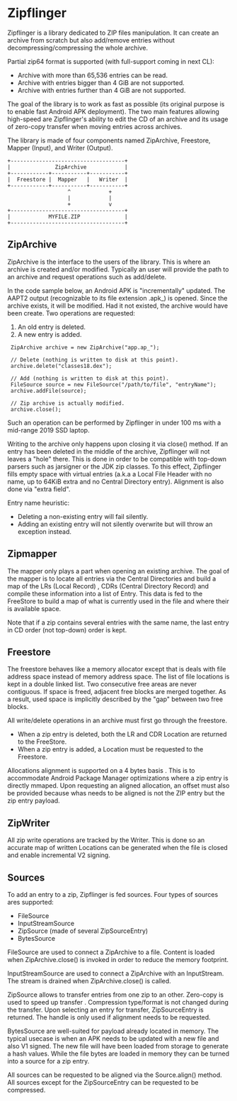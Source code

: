 # Zipflinger

Zipflinger is a library dedicated to ZIP files manipulation. It can create an archive from scratch
but also add/remove entries without decompressing/compressing the whole archive.

Partial zip64 format is supported (with full-support coming in next CL):
   - Archive with more than 65,536 entries can be read.
   - Archive with entries bigger than 4 GiB are not supported.
   - Archive with entries further than 4 GiB are not supported.

The goal of the library is to work as fast as possible (its original purpose is to enable fast
Android APK deployment). The two main features allowing high-speed are Zipflinger's ability to
edit the CD of an archive and its usage of zero-copy transfer when moving entries across archives.

The library is made of four components named ZipArchive, Freestore, Mapper (Input), and Writer
(Output).

```
+------------------------------------+
|              ZipArchive            |
+------------+-----------+-----------+
|  Freestore |  Mapper   |   Writer  |
+------------+-----------+-----------+
                   ^            +
                   |            |
                   +            v
+------------------------------------+
|            MYFILE.ZIP              |
+------------------------------------+
```

## ZipArchive
ZipArchive is the interface to the users of the library. This is where an archive is created and/or
modified. Typically an user will provide the path to an archive and request operations such as
add/delete.

In the code sample below, an Android APK is "incrementally" updated. The AAPT2 output (recognizable 
to its file extension .apk_) is opened. Since the archive exists, it will be modified. Had it not
existed, the archive would have been create. Two operations are requested:

1. An old entry is deleted.
2. A new entry is added.

```
 ZipArchive archive = new ZipArchive("app.ap_");

 // Delete (nothing is written to disk at this point).
 archive.delete("classes18.dex");

 // Add (nothing is written to disk at this point).
 FileSource source = new FileSource("/path/to/file", "entryName");
 archive.addFile(source);

 // Zip archive is actually modified.
 archive.close();
```

Such an operation can be performed by Zipflinger in under 100 ms with a mid-range 2019 SSD laptop.

Writing to the archive only happens upon closing it via close() method. If an entry has been deleted
in the middle of the archive, Zipflinger will not leaves a "hole" there. This is done in order to be
compatible with top-down parsers such as jarsigner or the JDK zip classes. To this effect, 
Zipflinger fills empty space with virtual entries (a.k.a a Local File Header with no name, up to 
64KiB extra and no Central Directory entry). Alignment is also done via "extra field".

Entry name heuristic:
- Deleting a non-existing entry will fail silently.
- Adding an existing entry will not silently overwrite but will throw an exception instead.

## Zipmapper
The mapper only plays a part when opening an existing archive. The goal of the mapper is to locate
all entries via the Central Directories and build a map of the LRs (Local Record) , CDRs
(Central Directory Record) and compile these information into a list of Entry. This data is fed to
the FreeStore to build a map of what is currently used in the file and where their is available
space.

Note that if a zip contains several entries with the same name, the last entry in CD order
(not top-down) order is kept.

## Freestore
The freestore behaves like a memory allocator except that is deals with file address space instead
of memory address space. The list of file locations is kept in a double linked list. Two consecutive
free areas are never contiguous. If space is freed, adjacent free blocks are merged together. As a
result, used space is implicitly described by the "gap" between two free blocks.

All write/delete operations in an archive must first go through the freestore.
- When a zip entry is deleted, both the LR and CDR Location are returned to the FreeStore. 
- When a zip entry is added, a Location must be requested to the Freestore.

Allocations alignment is supported on a 4 bytes basis . This is to accommodate Android Package 
Manager optimizations where a zip entry is directly mmaped. Upon requesting an aligned allocation,
an offset must also be provided because whas needs to be aligned is not the ZIP entry but the
zip entry payload.

## ZipWriter
All zip write operations are tracked by the Writer. This is done so an accurate map of written
Locations can be generated when the file is closed and enable incremental V2 signing.

## Sources
To add an entry to a zip, Zipflinger is fed sources. Four types of sources ares supported:

- FileSource
- InputStreamSource
- ZipSource (made of several ZipSourceEntry)
- BytesSource

FileSource are used to connect a ZipArchive to a file. Content is loaded when ZipArchive.close() is
invoked in order to reduce the memory footprint.

InputStreamSource are used to connect a ZipArchive with an InputStream. The stream is drained when
ZipArchive.close() is called.

ZipSource allows to transfer entries from one zip to an other. Zero-copy is used to speed up transfer
. Compression type/format is not changed during the transfer. Upon selecting an entry for transfer,
ZipSourceEntry is returned. The handle is only used if alignment needs to be requested.

BytesSource are well-suited for payload already located in memory. The typical usecase is when an
APK needs to be updated with a new file and also V1 signed. The new file will have been loaded from
storage to generate a hash values. While the file bytes are loaded in memory they can be turned into
a source for a zip entry.

All sources can be requested to be aligned via the Source.align() method. All sources except for the
ZipSourceEntry can be requested to be compressed.